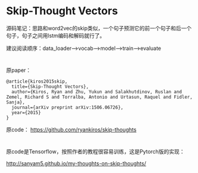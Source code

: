 # Skip-Thought Vectors

源码笔记：思路和word2vec的skip类似，一个句子预测它的前一个句子和后一个句子，句子之间用lstm编码和解码就行了。

建议阅读顺序：data_loader-->vocab-->model-->train-->evaluate

#

原paper：
```
@article{kiros2015skip,
  title={Skip-Thought Vectors},
  author={Kiros, Ryan and Zhu, Yukun and Salakhutdinov, Ruslan and Zemel, Richard S and Torralba, Antonio and Urtasun, Raquel and Fidler, Sanja},
  journal={arXiv preprint arXiv:1506.06726},
  year={2015}
}
```

原code： https://github.com/ryankiros/skip-thoughts

#
原code是Tensorflow，按照作者的教程很容易训练，这是Pytorch版的实现：

http://sanyam5.github.io/my-thoughts-on-skip-thoughts/
